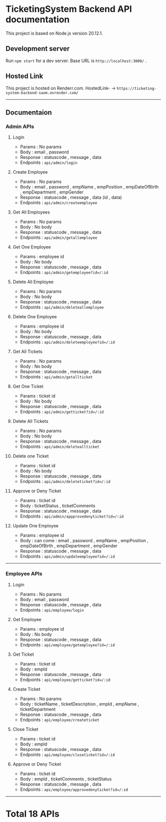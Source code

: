 # TicketingSystem Backend API documentation

This project is based on Node.js version 20.12.1.

## Development server

Run `npm start` for a dev server. Base URL is `http://localhost:3000/` .

## Hosted Link

This project is hosted on Renderr.com. HostedLink- -> `https://ticketing-system-backend-saom.onrender.com/`

<hr>

## Documentaion

### Admin APIs

1. Login

   - Params : No params
   - Body : email , password
   - Response : statuscode , message , data
   - Endpoints : `api/admin/login`

2. Create Employee

   - Params : No params
   - Body : email , password , empName , empPosition , empDateOfBirth , empDepartment , empGender
   - Response : statuscode , message , data (id , data)
   - Endpoints : `api/admin/createemployee`

3. Get All Employees

   - Params : No params
   - Body : No body
   - Response : statuscode , message , data
   - Endpoints : `api/admin/getallemployee`

4. Get One Employee

   - Params : employee id
   - Body : No body
   - Response : statuscode , message , data
   - Endpoints : `api/admin/getemployee?id=/:id`

5. Delete All Employee

   - Params : No params
   - Body : No body
   - Response : statuscode , message , data
   - Endpoints : `api/admin/deleteallemployee`

6. Delete One Employee

   - Params : employee id
   - Body : No body
   - Response : statuscode , message , data
   - Endpoints : `api/admin/deleteemployee?id=/:id`

7. Get All Tickets

   - Params : No params
   - Body : No body
   - Response : statuscode , message , data
   - Endpoints : `api/admin/getallticket`

8. Get One Ticket

   - Params : ticket id
   - Body : No body
   - Response : statuscode , message , data
   - Endpoints : `api/admin/getticket?id=/:id`

9. Delete All Tickets

   - Params : No params
   - Body : No body
   - Response : statuscode , message , data
   - Endpoints : `api/admin/deleteallticket`

10. Delete one Ticket

    - Params : ticket id
    - Body : No body
    - Response : statuscode , message , data
    - Endpoints : `api/admin/deleteticket?id=/:id`

11. Approve or Deny Ticket

    - Params : ticket id
    - Body : ticketStatus , ticketComments
    - Response : statuscode , message , data
    - Endpoints : `api/admin/appprovedenyticket?id=/:id`

12. Update One Employee
    - Params : employee id
    - Body : can come : email , password , empName , empPosition , empDateOfBirth , empDepartment , empGender
    - Response : statuscode , message , data
    - Endpoints : `api/admin/updateemployee?id=/:id`

<hr>

### Employee APIs

1. Login

   - Params : No params
   - Body : email , password
   - Response : statuscode , message , data
   - Endpoints : `api/employee/login`

2. Get Employee

   - Params : employee id
   - Body : No body
   - Response : statuscode , message , data
   - Endpoints : `api/employee/getemployee?id=/:id`

3. Get Ticket

   - Params : ticket id
   - Body : empId
   - Response : statuscode , message , data
   - Endpoints : `api/employee/getticket?id=/:id`

4. Create Ticket

   - Params : No params
   - Body : ticketName , ticketDescription , empId , empName , ticketDepartment
   - Response : statuscode , message , data
   - Endpoints : `api/employee/createticket`

5. Close Ticket

   - Params : ticket id
   - Body : empId
   - Response : statuscode , message , data
   - Endpoints : `api/employee/closeticket?id=/:id`

6. Approve or Deny Ticket
   - Params : ticket id
   - Body : empId , ticketComments , ticketStatus
   - Response : statuscode , message , data
   - Endpoints : `api/employee/approvedenyticket?id=/:id`

<hr>

# Total 18 APIs
